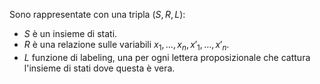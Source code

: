 Sono rappresentate con una tripla $(S,R,L)$:

- $S$ è un insieme di stati.
- $R$ è una relazione sulle variabili $x_1,\dots,x_n,x'_1,\dots,x'_n$.
- $L$ funzione di labeling, una per ogni lettera proposizionale che cattura l'insieme di stati dove questa è vera.
